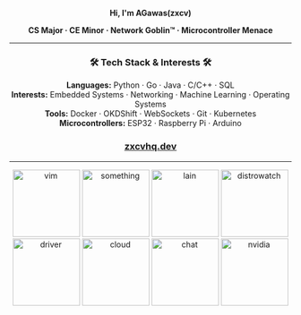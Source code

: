<p align="center"><strong>Hi, I'm AGawas(zxcv)</strong></p>
<p align="center"><strong>CS Major · CE Minor · Network Goblin™ · Microcontroller Menace</strong></p>

---

<h3 align="center">🛠️ Tech Stack & Interests 🛠️</h3>

<p align="center">
  <strong>Languages:</strong> Python · Go · Java · C/C++ · SQL<br>
  <strong>Interests:</strong> Embedded Systems · Networking · Machine Learning · Operating Systems <br>
  <strong>Tools:</strong> Docker · OKDShift · WebSockets · Git · Kubernetes<br>
  <strong>Microcontrollers:</strong> ESP32 · Raspberry Pi · Arduino
</p>
<h3 align="center">
  <a href="https://zxcvhq.dev/">zxcvhq.dev</a>
</h3>

---

<div align="center">
  <a href="https://neovim.io/"><img src="https://github.com/user-attachments/assets/08f1f930-ec86-4847-97b7-49b52037d837" alt="vim" width="120" /></a>
  <a href="https://wiki.osdev.org/Expanded_Main_Page"><img src="https://github.com/user-attachments/assets/a3eafd3c-ab4f-4fbf-b4a4-68d44a2ba27c" alt="something" width="120" /></a>
  <a href="https://en.wikipedia.org/wiki/Serial_Experiments_Lain"><img src="https://github.com/user-attachments/assets/f1321582-5ab1-4e95-800c-a0734d65b286" alt="lain" width="120" /></a>
  <a href="https://distrowatch.com/table.php?distribution=dietpi"><img src="https://github.com/user-attachments/assets/6c9be2ec-ce0f-4b3e-a278-0df690ff704a" alt="distrowatch" width="120" /></a>
  <a href="https://www.intel.com/content/www/us/en/download-center/home.html"><img src="https://github.com/user-attachments/assets/c979a0d3-88c8-4a83-a098-3e9d0e9a2362" alt="driver" width="120" /></a>
  <a href="https://filen.io/"><img src="https://github.com/user-attachments/assets/496dfd80-eb53-446a-8302-1621d4bf8b4c" alt="cloud" width="120" /></a>
  <a href="https://discord.com/channels/@me"><img src="https://github.com/user-attachments/assets/33af1b18-3124-4c74-9712-7a8b052403f2" alt="chat" width="120" /></a>
  <a href="https://forums.developer.nvidia.com/t/pytorch-and-torchvision-for-jetpack-6-2/325257/12"><img src="https://github.com/user-attachments/assets/9f0ecac4-8862-4c63-b4e6-15ee0252c7ec" alt="nvidia" width="120" /></a>
</div>


